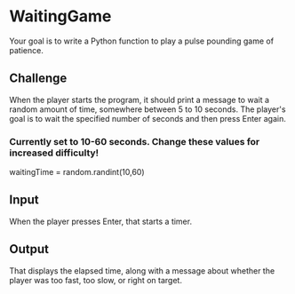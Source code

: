 # WaitingGame
Your goal is to write a Python function to play a pulse pounding game of patience. 

## Challenge

When the player starts the program, it should print a message to wait a random amount of time, somewhere between 5 to 10 seconds. The player's goal is to wait the specified number of seconds and then press Enter again.

### Currently set to 10-60 seconds. Change these values for increased difficulty! 
waitingTime = random.randint(10,60)

## Input
When the player presses Enter, that starts a timer. 

## Output 
 That displays the elapsed time, along with a message about whether the player was too fast, too slow, or right on target. 
